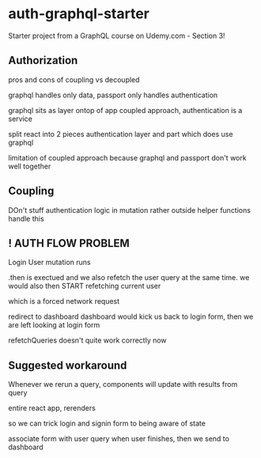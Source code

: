 # auth-graphql-starter
Starter project from a GraphQL course on Udemy.com - Section 3!

## Authorization
pros and cons of coupling vs decoupled

graphql handles only data, passport only handles authentication

graphql sits as layer ontop of app
coupled approach, authentication is a service

split react into 2 pieces
authentication layer
and part which does use graphql

limitation of coupled approach
because graphql and passport don't work well together

## Coupling
DOn't stuff authentication logic in mutation
rather outside helper functions handle this


## ! AUTH FLOW PROBLEM
Login User mutation runs

.then is exectued and we also refetch the user query at the same time.
we would also then START refetching current user

which is a forced network request

redirect to dashboard
dashboard would kick us back to login form, then we are left looking at login form

refetchQueries doesn't quite work correctly now

## Suggested workaround
Whenever we rerun a query, components will update with results from query

entire react app, rerenders

so we can trick login and signin form to being aware of state

associate form with user query
when user finishes, then we send to dashboard

